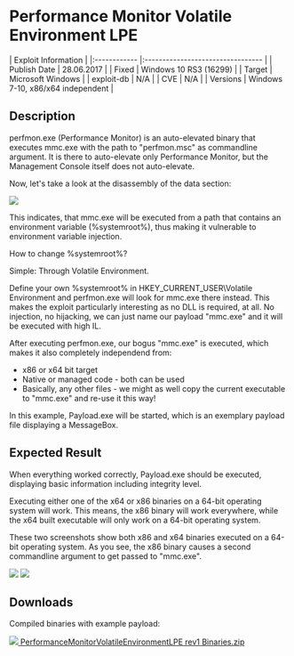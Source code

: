 # Performance Monitor Volatile Environment LPE

| Exploit Information                              |
|:------------ |:--------------------------------- |
| Publish Date | 28.06.2017                        |
| Fixed        | Windows 10 RS3 (16299)            |
| Target       | Microsoft Windows                 |
| exploit-db   | N/A                               |
| CVE          | N/A                               |
| Versions     | Windows 7-10, x86/x64 independent |

## Description

perfmon.exe (Performance Monitor) is an auto-elevated binary that executes mmc.exe with the path to "perfmon.msc" as commandline argument. It is there to auto-elevate only Performance Monitor, but the Management Console itself does not auto-elevate.

Now, let's take a look at the disassembly of the data section:

![](https://bytecode77.com/images/sites/hacking/exploits/uac-bypass/performance-monitor-privilege-escalation/disassembly.png)

This indicates, that mmc.exe will be executed from a path that contains an environment variable (%systemroot%), thus making it vulnerable to environment variable injection.

How to change %systemroot%?

Simple: Through Volatile Environment.

Define your own %systemroot% in HKEY_CURRENT_USER\Volatile Environment and perfmon.exe will look for mmc.exe there instead. This makes the exploit particularly interesting as no DLL is required, at all. No injection, no hijacking, we can just name our payload "mmc.exe" and it will be executed with high IL.

After executing perfmon.exe, our bogus "mmc.exe" is executed, which makes it also completely independend from:

* x86 or x64 bit target
* Native or managed code - both can be used
* Basically, any other files - we might as well copy the current executable to "mmc.exe" and re-use it this way!

In this example, Payload.exe will be started, which is an exemplary payload file displaying a MessageBox.

## Expected Result

When everything worked correctly, Payload.exe should be executed, displaying basic information including integrity level.

Executing either one of the x64 or x86 binaries on a 64-bit operating system will work. This means, the x86 binary will work everywhere, while the x64 built executable will only work on a 64-bit operating system.

These two screenshots show both x86 and x64 binaries executed on a 64-bit operating system. As you see, the x86 binary causes a second commandline argument to get passed to "mmc.exe".

![](https://bytecode77.com/images/sites/hacking/exploits/uac-bypass/performance-monitor-privilege-escalation/result/001_x86.png)
![](https://bytecode77.com/images/sites/hacking/exploits/uac-bypass/performance-monitor-privilege-escalation/result/002_x64.png)

## Downloads

Compiled binaries with example payload:

[![](https://bytecode77.com/images/shared/fileicons/zip.png) PerformanceMonitorVolatileEnvironmentLPE rev1 Binaries.zip](https://bytecode77.com/downloads/hacking/exploits/uac-bypass/PerformanceMonitorVolatileEnvironmentLPE%20rev1%20Binaries.zip)
